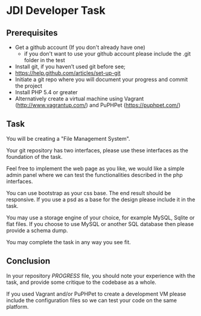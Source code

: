 JDI Developer Task
==================

Prerequisites
-------------

- Get a github account (If you don't already have one)
  - if you don't want to use your github account please include the .git folder in the test
- Install git, if you haven’t used git before see;
 - <https://help.github.com/articles/set-up-git>
- Initiate a git repo where you will document your progress and commit the project
- Install PHP 5.4 or greater
 - Alternatively create a virtual machine using Vagrant (<http://www.vagrantup.com/>) and PuPHPet (<https://puphpet.com/>)

Task
----

You will be creating a "File Management System".

Your git repository has two interfaces, please use these interfaces as the foundation of the task.

Feel free to implement the web page as you like, we would like a simple admin panel where we can test the functionalities described in the php interfaces.

You can use bootstrap as your css base. The end result should be responsive. If you use a psd as a base for the design please include it in the task.

You may use a storage engine of your choice, for example MySQL, Sqlite or flat files. If you choose to use MySQL or another SQL database then please provide a schema dump.

You may complete the task in any way you see fit.

Conclusion
----------

In your repository *PROGRESS* file, you should note your experience with the task, and provide some critique to the codebase as a whole.

If you used Vagrant and/or PuPHPet to create a development VM please include the configuration files so we can test your code on the same platform.


